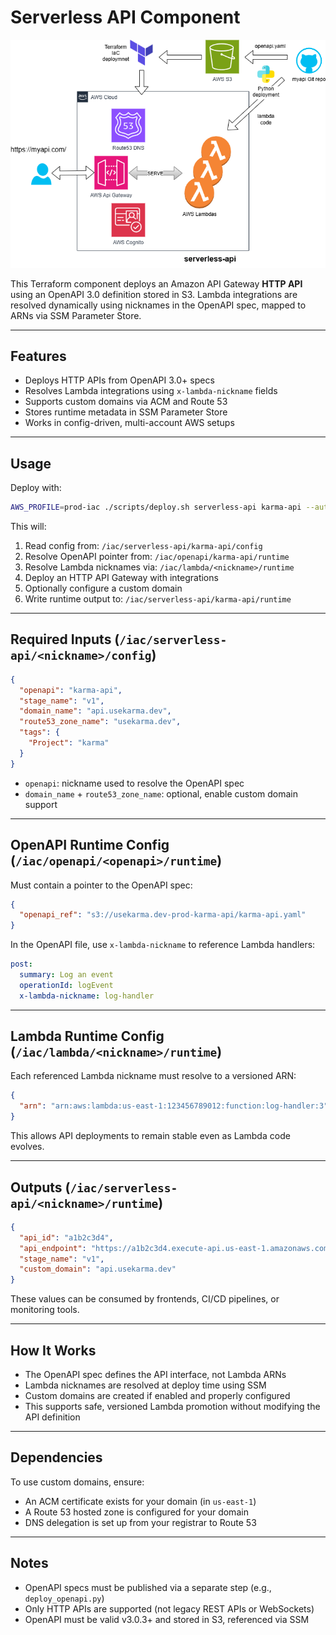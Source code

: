 # Serverless API Component

![Serverless API](../../img/serverless-api.drawio.png)

This Terraform component deploys an Amazon API Gateway **HTTP API** using an OpenAPI 3.0 definition stored in S3. Lambda integrations are resolved dynamically using nicknames in the OpenAPI spec, mapped to ARNs via SSM Parameter Store.

---

## Features

- Deploys HTTP APIs from OpenAPI 3.0+ specs
- Resolves Lambda integrations using `x-lambda-nickname` fields
- Supports custom domains via ACM and Route 53
- Stores runtime metadata in SSM Parameter Store
- Works in config-driven, multi-account AWS setups

---

## Usage

Deploy with:

```bash
AWS_PROFILE=prod-iac ./scripts/deploy.sh serverless-api karma-api --auto-approve
```

This will:

1. Read config from: `/iac/serverless-api/karma-api/config`
2. Resolve OpenAPI pointer from: `/iac/openapi/karma-api/runtime`
3. Resolve Lambda nicknames via: `/iac/lambda/<nickname>/runtime`
4. Deploy an HTTP API Gateway with integrations
5. Optionally configure a custom domain
6. Write runtime output to: `/iac/serverless-api/karma-api/runtime`

---

## Required Inputs (`/iac/serverless-api/<nickname>/config`)

```json
{
  "openapi": "karma-api",
  "stage_name": "v1",
  "domain_name": "api.usekarma.dev",
  "route53_zone_name": "usekarma.dev",
  "tags": {
    "Project": "karma"
  }
}
```

- `openapi`: nickname used to resolve the OpenAPI spec
- `domain_name` + `route53_zone_name`: optional, enable custom domain support

---

## OpenAPI Runtime Config (`/iac/openapi/<openapi>/runtime`)

Must contain a pointer to the OpenAPI spec:

```json
{
  "openapi_ref": "s3://usekarma.dev-prod-karma-api/karma-api.yaml"
}
```

In the OpenAPI file, use `x-lambda-nickname` to reference Lambda handlers:

```yaml
post:
  summary: Log an event
  operationId: logEvent
  x-lambda-nickname: log-handler
```

---

## Lambda Runtime Config (`/iac/lambda/<nickname>/runtime`)

Each referenced Lambda nickname must resolve to a versioned ARN:

```json
{
  "arn": "arn:aws:lambda:us-east-1:123456789012:function:log-handler:3"
}
```

This allows API deployments to remain stable even as Lambda code evolves.

---

## Outputs (`/iac/serverless-api/<nickname>/runtime`)

```json
{
  "api_id": "a1b2c3d4",
  "api_endpoint": "https://a1b2c3d4.execute-api.us-east-1.amazonaws.com",
  "stage_name": "v1",
  "custom_domain": "api.usekarma.dev"
}
```

These values can be consumed by frontends, CI/CD pipelines, or monitoring tools.

---

## How It Works

- The OpenAPI spec defines the API interface, not Lambda ARNs
- Lambda nicknames are resolved at deploy time using SSM
- Custom domains are created if enabled and properly configured
- This supports safe, versioned Lambda promotion without modifying the API definition

---

## Dependencies

To use custom domains, ensure:

- An ACM certificate exists for your domain (in `us-east-1`)
- A Route 53 hosted zone is configured for your domain
- DNS delegation is set up from your registrar to Route 53

---

## Notes

- OpenAPI specs must be published via a separate step (e.g., `deploy_openapi.py`)
- Only HTTP APIs are supported (not legacy REST APIs or WebSockets)
- OpenAPI must be valid v3.0.3+ and stored in S3, referenced via SSM
